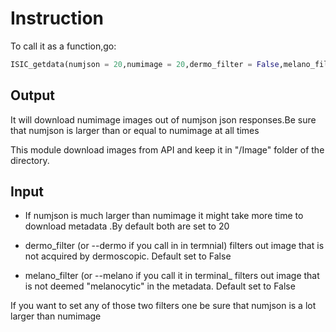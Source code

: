 # Instruction
To call it as a function,go:

```python
ISIC_getdata(numjson = 20,numimage = 20,dermo_filter = False,melano_filter = False)
```

## Output

It will download numimage images out of numjson json responses.Be sure that numjson is larger than or equal to numimage at all times

This module download images from API and keep it in "/Image" folder of the directory.

## Input

- If numjson is much larger than numimage it might take more time to download metadata .By default both are set to 20

- dermo_filter (or --dermo if you call in in termnial) filters out image that is not acquired by dermoscopic. Default set to False

- melano_filter (or --melano if you call it in terminal_   filters out image that is not deemed "melanocytic" in the metadata. Default set to False

If you want to set any of those two filters one be sure that numjson is a lot larger than numimage

